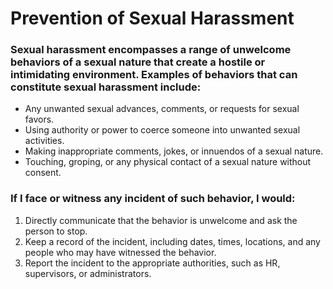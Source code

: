 # Prevention of Sexual Harassment

### Sexual harassment encompasses a range of unwelcome behaviors of a sexual nature that create a hostile or intimidating environment. Examples of behaviors that can constitute sexual harassment include:

- Any unwanted sexual advances, comments, or requests for sexual favors.
- Using authority or power to coerce someone into unwanted sexual activities.
- Making inappropriate comments, jokes, or innuendos of a sexual nature.
- Touching, groping, or any physical contact of a sexual nature without consent.


### If I face or witness any incident of such behavior, I would:

1. Directly communicate that the behavior is unwelcome and ask the person to stop.
2. Keep a record of the incident, including dates, times, locations, and any people who may have witnessed the behavior.
3. Report the incident to the appropriate authorities, such as HR, supervisors, or administrators.
